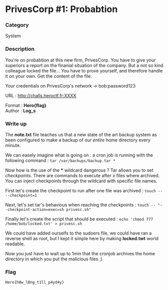 # PrivesCorp #1: Probabtion

### Category

System

### Description

You're on probabtion at this new firm, PrivesCorp. You have to give your superiors a report on the finanial situation of the company. But a not so kind colleague locked the file... You have to prove yourself, and therefore handle it on your own. Get the content of the file.

Your credentials on PrivesCorp's network -> bob:password123

URL : http://challs.heroctf.fr:XXXX

Format : **Hero{flag}**<br>
Author : **Log_s**

### Write up

The **note.txt** file teaches us that a new state of the art backup system as been configured to make a backup of our *entire* home directory every minute.

We can easely imagine what is going on : a cron job is running with the following command : ```tar /var/backups/backup.tar *```

Now how is the use of the **\*** wildcard dangerous ? Tar allows you to set *checkpoints*. There are commands to execute after x files where archived. You can inject checkpoints through the wildcard with specific file names.

First let's create the checkpoint to run after one file was archived : ```touch -- --checkpoint=1```

Next, let's set tar's behavious when reaching the checkpoints : ```touch -- "--checkpoint-action=exec=sh privesc.sh"```

Finally let's create the script that should be executed : ```echo 'chmod 777 /home/bob/locked.txt' > privesc.sh```

We could have added ourselfs to the sudoers file, we could have ran a reverse shell as root, but I kept it simple here by making **locked.twt** world readable.

Now you just have to wait up to 1min that the cronjob archives the home directory in which you put the malicious files ;)

### Flag

```Hero{h0w_l0ng_t1ll_p4yd4y}```